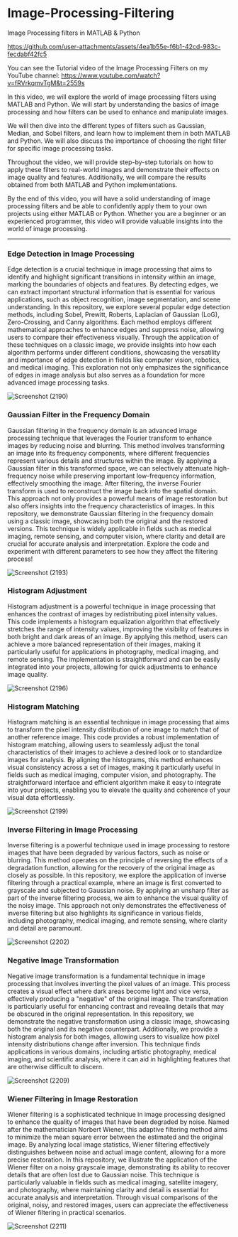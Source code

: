 # Image-Processing-Filtering

Image Processing filters in MATLAB & Python

https://github.com/user-attachments/assets/4ea1b55e-f6b1-42cd-983c-fecdabf42fc5

You can see the Tutorial video of the Image Processing Filters on my YouTube channel:
https://www.youtube.com/watch?v=fRVrkqmvTgM&t=2559s

In this video, we will explore the world of image processing filters using MATLAB and Python. We will start by understanding the basics of image processing and how filters can be used to enhance and manipulate images. 

We will then dive into the different types of filters such as Gaussian, Median, and Sobel filters, and learn how to implement them in both MATLAB and Python. We will also discuss the importance of choosing the right filter for specific image processing tasks.

Throughout the video, we will provide step-by-step tutorials on how to apply these filters to real-world images and demonstrate their effects on image quality and features. Additionally, we will compare the results obtained from both MATLAB and Python implementations.

By the end of this video, you will have a solid understanding of image processing filters and be able to confidently apply them to your own projects using either MATLAB or Python. Whether you are a beginner or an experienced programmer, this video will provide valuable insights into the world of image processing.


---

### Edge Detection in Image Processing

Edge detection is a crucial technique in image processing that aims to identify and highlight significant transitions in intensity within an image, marking the boundaries of objects and features. By detecting edges, we can extract important structural information that is essential for various applications, such as object recognition, image segmentation, and scene understanding. In this repository, we explore several popular edge detection methods, including Sobel, Prewitt, Roberts, Laplacian of Gaussian (LoG), Zero-Crossing, and Canny algorithms. Each method employs different mathematical approaches to enhance edges and suppress noise, allowing users to compare their effectiveness visually. Through the application of these techniques on a classic image, we provide insights into how each algorithm performs under different conditions, showcasing the versatility and importance of edge detection in fields like computer vision, robotics, and medical imaging. This exploration not only emphasizes the significance of edges in image analysis but also serves as a foundation for more advanced image processing tasks.

![Screenshot (2190)](https://github.com/user-attachments/assets/5400fc56-5aae-4925-990b-dcf391cd8ac2)



### Gaussian Filter in the Frequency Domain

Gaussian filtering in the frequency domain is an advanced image processing technique that leverages the Fourier transform to enhance images by reducing noise and blurring. This method involves transforming an image into its frequency components, where different frequencies represent various details and structures within the image. By applying a Gaussian filter in this transformed space, we can selectively attenuate high-frequency noise while preserving important low-frequency information, effectively smoothing the image. After filtering, the inverse Fourier transform is used to reconstruct the image back into the spatial domain. This approach not only provides a powerful means of image restoration but also offers insights into the frequency characteristics of images. In this repository, we demonstrate Gaussian filtering in the frequency domain using a classic image, showcasing both the original and the restored versions. This technique is widely applicable in fields such as medical imaging, remote sensing, and computer vision, where clarity and detail are crucial for accurate analysis and interpretation.
Explore the code and experiment with different parameters to see how they affect the filtering process!

![Screenshot (2193)](https://github.com/user-attachments/assets/0aaee268-9351-411b-8052-4331cca561ec)



### Histogram Adjustment

Histogram adjustment is a powerful technique in image processing that enhances the contrast of images by redistributing pixel intensity values. This code implements a histogram equalization algorithm that effectively stretches the range of intensity values, improving the visibility of features in both bright and dark areas of an image. By applying this method, users can achieve a more balanced representation of their images, making it particularly useful for applications in photography, medical imaging, and remote sensing. The implementation is straightforward and can be easily integrated into your projects, allowing for quick adjustments to enhance image quality.

![Screenshot (2196)](https://github.com/user-attachments/assets/151a13c1-0543-4623-b919-ae7bdab6873a)



### Histogram Matching

Histogram matching is an essential technique in image processing that aims to transform the pixel intensity distribution of one image to match that of another reference image. This code provides a robust implementation of histogram matching, allowing users to seamlessly adjust the tonal characteristics of their images to achieve a desired look or to standardize images for analysis. By aligning the histograms, this method enhances visual consistency across a set of images, making it particularly useful in fields such as medical imaging, computer vision, and photography. The straightforward interface and efficient algorithm make it easy to integrate into your projects, enabling you to elevate the quality and coherence of your visual data effortlessly.

![Screenshot (2199)](https://github.com/user-attachments/assets/1b0e4d01-f070-4a42-87cf-20759886ff82)



### Inverse Filtering in Image Processing

Inverse filtering is a powerful technique used in image processing to restore images that have been degraded by various factors, such as noise or blurring. This method operates on the principle of reversing the effects of a degradation function, allowing for the recovery of the original image as closely as possible. In this repository, we explore the application of inverse filtering through a practical example, where an image is first converted to grayscale and subjected to Gaussian noise. By applying an unsharp filter as part of the inverse filtering process, we aim to enhance the visual quality of the noisy image. This approach not only demonstrates the effectiveness of inverse filtering but also highlights its significance in various fields, including photography, medical imaging, and remote sensing, where clarity and detail are paramount.

![Screenshot (2202)](https://github.com/user-attachments/assets/2dad0b80-af0a-4533-969b-42b30fdbc0d6)



### Negative Image Transformation

Negative image transformation is a fundamental technique in image processing that involves inverting the pixel values of an image. This process creates a visual effect where dark areas become light and vice versa, effectively producing a "negative" of the original image. The transformation is particularly useful for enhancing contrast and revealing details that may be obscured in the original representation. In this repository, we demonstrate the negative transformation using a classic image, showcasing both the original and its negative counterpart. Additionally, we provide a histogram analysis for both images, allowing users to visualize how pixel intensity distributions change after inversion. This technique finds applications in various domains, including artistic photography, medical imaging, and scientific analysis, where it can aid in highlighting features that are otherwise difficult to discern.

![Screenshot (2209)](https://github.com/user-attachments/assets/f0a95ad9-213a-4dbd-888b-d91c3056c7c1)



### Wiener Filtering in Image Restoration

Wiener filtering is a sophisticated technique in image processing designed to enhance the quality of images that have been degraded by noise. Named after the mathematician Norbert Wiener, this adaptive filtering method aims to minimize the mean square error between the estimated and the original image. By analyzing local image statistics, Wiener filtering effectively distinguishes between noise and actual image content, allowing for a more precise restoration. In this repository, we illustrate the application of the Wiener filter on a noisy grayscale image, demonstrating its ability to recover details that are often lost due to Gaussian noise. This technique is particularly valuable in fields such as medical imaging, satellite imagery, and photography, where maintaining clarity and detail is essential for accurate analysis and interpretation. Through visual comparisons of the original, noisy, and restored images, users can appreciate the effectiveness of Wiener filtering in practical scenarios.

![Screenshot (2211)](https://github.com/user-attachments/assets/f275d0af-f800-4b2d-833f-5c5ab3adadfb)

